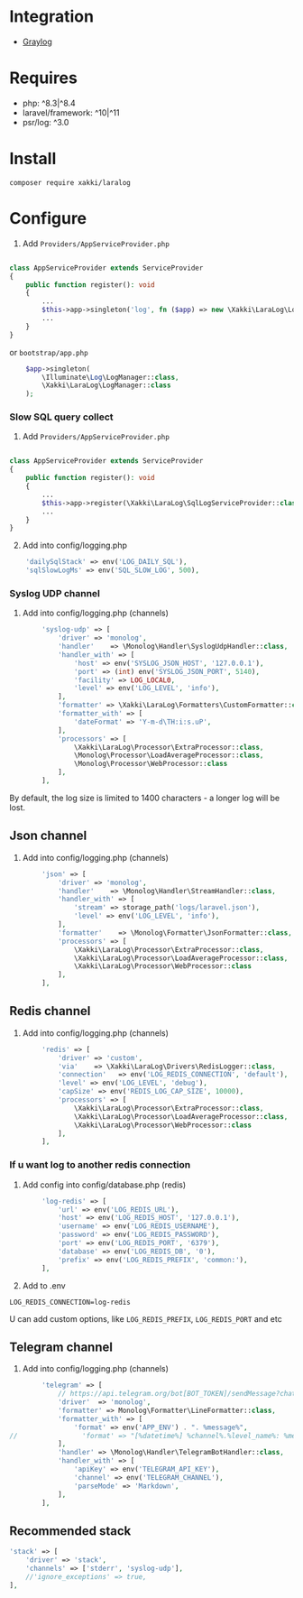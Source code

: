 
# Integration

* [Graylog](./docs/Graylog.md)


# Requires

* php: ^8.3|^8.4
* laravel/framework: ^10|^11
* psr/log: ^3.0


# Install

`composer require xakki/laralog`

# Configure

1. Add `Providers/AppServiceProvider.php`

```php

class AppServiceProvider extends ServiceProvider
{
    public function register(): void
    {
        ...
        $this->app->singleton('log', fn ($app) => new \Xakki\LaraLog\LogManager($app));
        ...
    }
}
```

or `bootstrap/app.php`

```php
    $app->singleton(
        \Illuminate\Log\LogManager::class,
        \Xakki\LaraLog\LogManager::class
    );
```
### Slow SQL query collect

1. Add `Providers/AppServiceProvider.php`
```php

class AppServiceProvider extends ServiceProvider
{
    public function register(): void
    {
        ...
        $this->app->register(\Xakki\LaraLog\SqlLogServiceProvider::class);
        ...
    }
}
```
2. Add into config/logging.php
```php
    'dailySqlStack' => env('LOG_DAILY_SQL'),
    'sqlSlowLogMs' => env('SQL_SLOW_LOG', 500),
```


### Syslog UDP channel

1. Add into config/logging.php (channels)
```php
        'syslog-udp' => [
            'driver' => 'monolog',
            'handler'    => \Monolog\Handler\SyslogUdpHandler::class,
            'handler_with' => [
                'host' => env('SYSLOG_JSON_HOST', '127.0.0.1'),
                'port' => (int) env('SYSLOG_JSON_PORT', 5140),
                'facility' => LOG_LOCAL0,
                'level' => env('LOG_LEVEL', 'info'),
            ],
            'formatter' => \Xakki\LaraLog\Formatters\CustomFormatter::class,
            'formatter_with' => [
                'dateFormat' => 'Y-m-d\TH:i:s.uP',
            ],
            'processors' => [
                \Xakki\LaraLog\Processor\ExtraProcessor::class, 
                \Monolog\Processor\LoadAverageProcessor::class,
                \Monolog\Processor\WebProcessor::class
            ],
        ],
```

By default, the log size is limited to 1400 characters - a longer log will be lost.


## Json channel

1. Add into config/logging.php (channels)
```php
        'json' => [
            'driver' => 'monolog',
            'handler'    => \Monolog\Handler\StreamHandler::class,
            'handler_with' => [
                'stream' => storage_path('logs/laravel.json'),
                'level' => env('LOG_LEVEL', 'info'),
            ],
            'formatter'    => \Monolog\Formatter\JsonFormatter::class,
            'processors' => [
                \Xakki\LaraLog\Processor\ExtraProcessor::class, 
                \Xakki\LaraLog\Processor\LoadAverageProcessor::class,
                \Xakki\LaraLog\Processor\WebProcessor::class
            ],
        ],
```



## Redis channel

1. Add into config/logging.php (channels)
```php
        'redis' => [
            'driver' => 'custom',
            'via'    => \Xakki\LaraLog\Drivers\RedisLogger::class,
            'connection'   => env('LOG_REDIS_CONNECTION', 'default'),
            'level' => env('LOG_LEVEL', 'debug'),
            'capSize' => env('REDIS_LOG_CAP_SIZE', 10000),
            'processors' => [
                \Xakki\LaraLog\Processor\ExtraProcessor::class, 
                \Xakki\LaraLog\Processor\LoadAverageProcessor::class,
                \Xakki\LaraLog\Processor\WebProcessor::class
            ],
        ],
```

### If u want log to another redis connection

1. Add config into config/database.php (redis)
```php
        'log-redis' => [
            'url' => env('LOG_REDIS_URL'),
            'host' => env('LOG_REDIS_HOST', '127.0.0.1'),
            'username' => env('LOG_REDIS_USERNAME'),
            'password' => env('LOG_REDIS_PASSWORD'),
            'port' => env('LOG_REDIS_PORT', '6379'),
            'database' => env('LOG_REDIS_DB', '0'),
            'prefix' => env('LOG_REDIS_PREFIX', 'common:'),
        ],
```

2. Add to .env
```
LOG_REDIS_CONNECTION=log-redis
```
U can add custom  options, like `LOG_REDIS_PREFIX`, `LOG_REDIS_PORT` and etc

## Telegram channel

1. Add into config/logging.php (channels)
```php
        'telegram' => [
            // https://api.telegram.org/bot[BOT_TOKEN]/sendMessage?chat_id=@[USERNAME_CHANNEL]&text=тест
            'driver'  => 'monolog',
            'formatter' => Monolog\Formatter\LineFormatter::class,
            'formatter_with' => [
                'format' => env('APP_ENV') . ". %message%",
//                'format' => "[%datetime%] %channel%.%level_name%: %message% %context% %extra%\n",
            ],
            'handler' => \Monolog\Handler\TelegramBotHandler::class,
            'handler_with' => [
                'apiKey' => env('TELEGRAM_API_KEY'),
                'channel' => env('TELEGRAM_CHANNEL'),
                'parseMode' => 'Markdown',
            ],
        ],
```

## Recommended stack

```php
'stack' => [
    'driver' => 'stack',
    'channels' => ['stderr', 'syslog-udp'],
    //'ignore_exceptions' => true,
],
```
